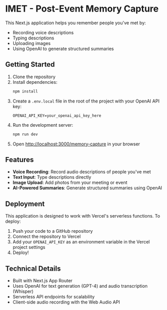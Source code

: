 # IMET - Post-Event Memory Capture

This Next.js application helps you remember people you've met by:
- Recording voice descriptions
- Typing descriptions
- Uploading images
- Using OpenAI to generate structured summaries

## Getting Started

1. Clone the repository
2. Install dependencies:
   ```bash
   npm install
   ```
3. Create a `.env.local` file in the root of the project with your OpenAI API key:
   ```
   OPENAI_API_KEY=your_openai_api_key_here
   ```
4. Run the development server:
   ```bash
   npm run dev
   ```
5. Open [http://localhost:3000/memory-capture](http://localhost:3000/memory-capture) in your browser

## Features

- **Voice Recording**: Record audio descriptions of people you've met
- **Text Input**: Type descriptions directly
- **Image Upload**: Add photos from your meeting or event
- **AI-Powered Summaries**: Generate structured summaries using OpenAI

## Deployment

This application is designed to work with Vercel's serverless functions. To deploy:

1. Push your code to a GitHub repository
2. Connect the repository to Vercel
3. Add your `OPENAI_API_KEY` as an environment variable in the Vercel project settings
4. Deploy!

## Technical Details

- Built with Next.js App Router
- Uses OpenAI for text generation (GPT-4) and audio transcription (Whisper)
- Serverless API endpoints for scalability
- Client-side audio recording with the Web Audio API
